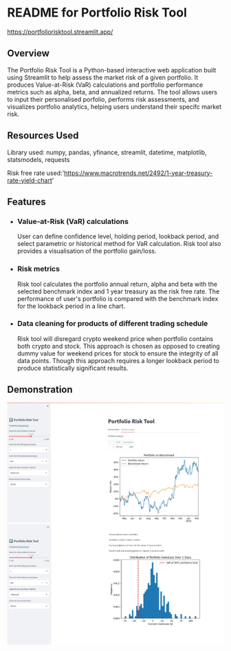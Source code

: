 # README for Portfolio Risk Tool

https://portfoliorisktool.streamlit.app/

## Overview
The Portfolio Risk Tool is a Python-based interactive web application built using Streamlit to help assess the market risk of a given portfolio. It produces Value-at-Risk (VaR) calculations and portfolio performance metrics such as alpha, beta, and annualized returns. The tool allows users to input their personalised porfolio, performs risk assessments, and visualizes portfolio analytics, helping users understand their specifc market risk.

## Resources Used
Library used: numpy, pandas, yfinance, streamlit, datetime, matplotlib, statsmodels, requests

Risk free rate used:'https://www.macrotrends.net/2492/1-year-treasury-rate-yield-chart'

## Features

* ### Value-at-Risk (VaR) calculations
  User can define confidence level, holding period, lookback period, and select parametric or historical method for VaR calculation. Risk tool also provides a visualisation of the portfolio gain/loss.

* ### Risk metrics
  Risk tool calculates the portfolio annual return, alpha and beta with the selected benchmark index and 1 year treasury as the risk free rate. The performance of user's portfolio is compared with the benchmark index for the lookback period in a line chart.

* ### Data cleaning for products of different trading schedule
  Risk tool will disregard crypto weekend price when portfolio contains both crypto and stock. This approach is chosen as opposed to creating dummy value for weekend prices for stock to ensure the integrity of all data points. Though this approach requires a longer lookback period to produce statistically significant results.

## Demonstration

![demonstration](demonstration1.jpg)
![demonstration](demonstration2.jpg)
